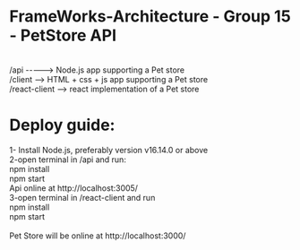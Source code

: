 # FrameWorks-Architecture - Group 15 - PetStore API

<br>
/api -----> Node.js app supporting a Pet store
<br>
/client --> HTML + css + js app supporting a Pet store
<br>
/react-client --> react implementation of a Pet store



<h1> Deploy guide: </h1>
1- Install Node.js, preferably version v16.14.0 or above
<br>
2-open terminal in /api and run:
<br>
	npm install
<br>
	npm start
<br>
Api online at http://localhost:3005/
<br>
3-open terminal in /react-client and run
<br>
	npm install
<br>
	npm start
<br>
<br>
Pet Store will be online at http://localhost:3000/

